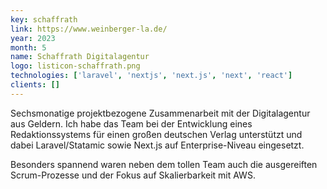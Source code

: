 ```yaml
---
key: schaffrath
link: https://www.weinberger-la.de/
year: 2023
month: 5
name: Schaffrath Digitalagentur
logo: listicon-schaffrath.png
technologies: ['laravel', 'nextjs', 'next.js', 'next', 'react']
clients: []
---
```


Sechsmonatige projektbezogene Zusammenarbeit mit der Digitalagentur aus Geldern. Ich habe das Team bei der Entwicklung eines Redaktionssystems für einen großen deutschen Verlag unterstützt und dabei Laravel/Statamic sowie Next.js auf Enterprise-Niveau eingesetzt.

Besonders spannend waren neben dem tollen Team auch die ausgereiften Scrum-Prozesse und der Fokus auf Skalierbarkeit mit AWS.
